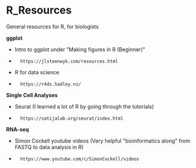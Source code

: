 # R_Resources
General resources for R, for biologists

**ggplot**
- Intro to ggplot under "Making figures in R (Beginner)"
-       https://jlsteenwyk.com/resources.html

- R for data science
-       https://r4ds.hadley.nz/
  
**Single Cell Analyses**
- Seurat (I learned a lot of R by going through the tutorials)
-       https://satijalab.org/seurat/index.html

**RNA-seq**
- Simon Cockell youtube videos (Very helpful "bioinformatics along" from FASTQ to data analysis in R)
-       https://www.youtube.com/c/SimonCockell/videos

